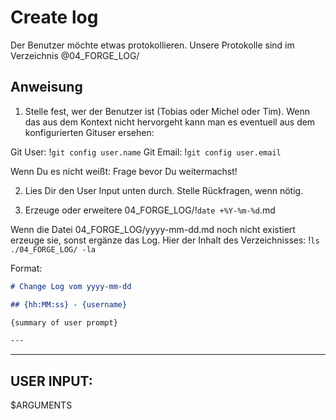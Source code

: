 # Create log

Der Benutzer möchte etwas protokollieren.
Unsere Protokolle sind im Verzeichnis @04_FORGE_LOG/

## Anweisung

1. Stelle fest, wer der Benutzer ist (Tobias oder Michel oder Tim). 
Wenn das aus dem Kontext nicht hervorgeht kann man es eventuell aus dem konfigurierten Gituser ersehen:

Git User: !`git config user.name`
Git Email: !`git config user.email`

Wenn Du es nicht weißt: Frage bevor Du weitermachst!

2. Lies Dir den User Input unten durch. Stelle Rückfragen, wenn nötig.

3. Erzeuge oder erweitere 04_FORGE_LOG/!`date +%Y-%m-%d`.md

Wenn die Datei 04_FORGE_LOG/yyyy-mm-dd.md noch nicht existiert erzeuge sie, sonst ergänze das Log.
Hier der Inhalt des Verzeichnisses:
!`ls ./04_FORGE_LOG/ -la`

Format:

```markdown
# Change Log vom yyyy-mm-dd

## {hh:MM:ss} - {username}

{summary of user prompt}

---
```

---

## USER INPUT:
$ARGUMENTS